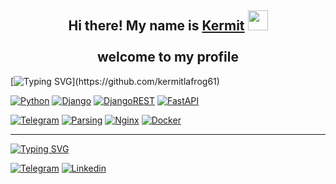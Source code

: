 <h2 align="center">
  Hi there! My name is <a href="https://t.me/kermit_la_frog">Kermit</a>
  <img src="https://github.com/blackcater/blackcater/raw/main/images/Hi.gif" height="32"/>
  <br><br>
  welcome to my profile
</h2>

[![Typing SVG](https://readme-typing-svg.herokuapp.com?font=Fira+Code&pause=1000&repeat=false&random=false&width=435&lines=My+projects:)](https://github.com/kermitlafrog61)

[![Python](https://img.shields.io/badge/python-3670A0?style=for-the-badge&logo=python&logoColor=ffdd54)](https://github.com/kermitlafrog61?tab=repositories&q=python)
[![Django](https://img.shields.io/badge/django-%23092E20.svg?style=for-the-badge&logo=django&logoColor=white)](https://github.com/kermitlafrog61?tab=repositories&q=django)
[![DjangoREST](https://img.shields.io/badge/DJANGO-REST-88e86d?style=for-the-badge&logo=django&logoColor=white&color=3D9217&labelColor=gray)](https://github.com/kermitlafrog61?tab=repositories&q=django-rest-framework)
[![FastAPI](https://img.shields.io/badge/FastAPI-005571?style=for-the-badge&logo=fastapi)](https://github.com/kermitlafrog61?tab=repositories&q=fastapi)

[![Telegram](https://img.shields.io/badge/Bots-2CA5E0?style=for-the-badge&logo=telegram&logoColor=white)](https://github.com/kermitlafrog61?tab=repositories&q=telegram-bot)
[![Parsing](https://img.shields.io/badge/Parsing-4f326c.svg?style=for-the-badge&logo=&logoColor=white)](https://github.com/kermitlafrog61?tab=repositories&q=parser)
[![Nginx](https://img.shields.io/badge/nginx-2CA6E0?style=for-the-badge&logo=nginx&logoColor=white&color=009639)](https://github.com/kermitlafrog61?tab=repositories&q=nginx)
[![Docker](https://img.shields.io/badge/docker-2CA6E0?style=for-the-badge&logo=docker&logoColor=white&color=0092e6)](https://github.com/kermitlafrog61?tab=repositories&q=docker)

---------

[![Typing SVG](https://readme-typing-svg.herokuapp.com?font=Fira+Code&pause=1000&repeat=false&random=false&width=435&lines=My+social+network)](https://git.io/typing-svg)

[![Telegram](https://img.shields.io/badge/telegram-2CA6E0?style=for-the-badge&logo=telegram&logoColor=white&color=blue)](https://t.me/kermit_la_frog)
[![Linkedin](https://img.shields.io/badge/linkedin-2CA6E0?style=for-the-badge&logo=linkedin&logoColor=white&color=0092e6)](https://www.linkedin.com/in/kermit-la-frog61/)
